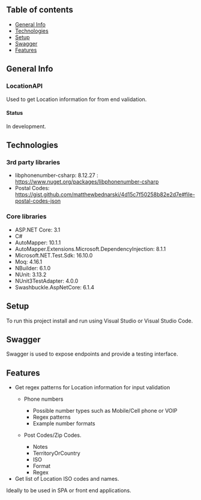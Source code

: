 ## Table of contents
* [General Info](#general-info)
* [Technologies](#technologies)
* [Setup](#setup)
* [Swagger](#swagger)
* [Features](#features)

## General Info
### LocationAPI
Used to get Location information for from end validation.

#### Status
In development.

## Technologies

### 3rd party libraries
* libphonenumber-csharp: 8.12.27 : https://www.nuget.org/packages/libphonenumber-csharp
* Postal Codes: https://gist.github.com/matthewbednarski/4d15c7f50258b82e2d7e#file-postal-codes-json

### Core libraries
* ASP.NET Core: 3.1
* C#
* AutoMapper: 10.1.1
* AutoMapper.Extensions.Microsoft.DependencyInjection: 8.1.1
* Microsoft.NET.Test.Sdk: 16.10.0
* Moq: 4.16.1
* NBuilder: 6.1.0
* NUnit: 3.13.2
* NUnit3TestAdapter: 4.0.0
* Swashbuckle.AspNetCore: 6.1.4

## Setup
To run this project install and run using Visual Studio or Visual Studio Code.

## Swagger
Swagger is used to expose endpoints and provide a testing interface.

## Features
* Get regex patterns for Location information for input validation
  * Phone numbers
    * Possible number types such as Mobile/Cell phone or VOIP
    * Regex patterns
    * Example number formats

  * Post Codes/Zip Codes.
    * Notes
    * TerritoryOrCountry
    * ISO
    * Format
    * Regex
* Get list of Location ISO codes and names.

Ideally to be used in SPA or front end applications.